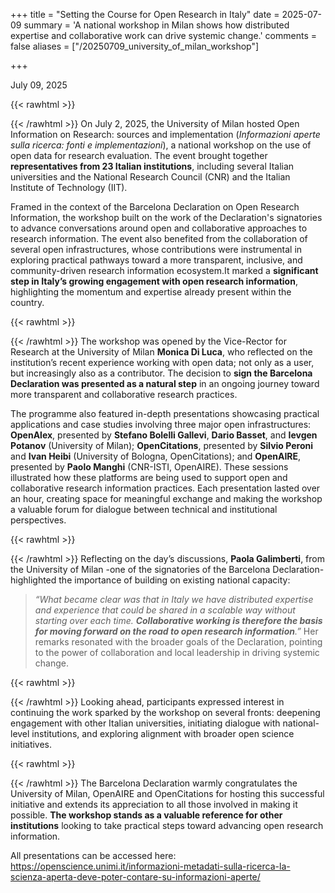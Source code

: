 +++ 
title = "Setting the Course for Open Research in Italy"
date = 2025-07-09 
summary = 'A national workshop in Milan shows how distributed expertise and collaborative work can drive systemic change.' 
comments = false 
aliases = ["/20250709_university_of_milan_workshop"]

+++

July 09, 2025

{{< rawhtml >}}

{{< /rawhtml >}}
On July 2, 2025, the University of Milan hosted Open Information on Research: sources and implementation (*Informazioni aperte sulla ricerca: fonti e implementazioni*), a national workshop on the use of open data for research evaluation. The event brought together **representatives from 23 Italian institutions**, including several Italian universities and the National Research Council (CNR) and the Italian Institute of Technology (IIT).

Framed in the context of the Barcelona Declaration on Open Research Information, the workshop built on the work of the Declaration's signatories to advance conversations around open and collaborative approaches to research information. The event also benefited from the collaboration of several open infrastructures, whose contributions were instrumental in exploring practical pathways toward a more transparent, inclusive, and community-driven research information ecosystem.It marked a **significant step in Italy’s growing engagement with open research information**, highlighting the momentum and expertise already present within the country.

{{< rawhtml >}}

{{< /rawhtml >}}
The workshop was opened by the Vice-Rector for Research at the University of Milan **Monica Di Luca**, who reflected on the institution’s recent experience working with open data; not only as a user, but increasingly also as a contributor. The decision to **sign the Barcelona Declaration was presented as a natural step** in an ongoing journey toward more transparent and collaborative research practices.

The programme also featured in-depth presentations showcasing practical applications and case studies involving three major open infrastructures: **OpenAlex**, presented by **Stefano Bolelli Gallevi**, **Dario Basset**, and **Ievgen Potanov** (University of Milan); **OpenCitations**, presented by **Silvio Peroni** and **Ivan Heibi** (University of Bologna, OpenCitations); and **OpenAIRE**, presented by **Paolo Manghi** (CNR-ISTI, OpenAIRE). These sessions illustrated how these platforms are being used to support open and collaborative research information practices. Each presentation lasted over an hour, creating space for meaningful exchange and making the workshop a valuable forum for dialogue between technical and institutional perspectives.

{{< rawhtml >}}

{{< /rawhtml >}}
Reflecting on the day’s discussions, **Paola Galimberti**, from the University of Milan -one of the signatories of the Barcelona Declaration- highlighted the importance of building on existing national capacity: 
> *“What became clear was that in Italy we have distributed expertise and experience that could be shared in a scalable way without starting over each time. **Collaborative working is therefore the basis for moving forward on the road to open research information**.”* Her remarks resonated with the broader goals of the Declaration, pointing to the power of collaboration and local leadership in driving systemic change.

{{< rawhtml >}}

{{< /rawhtml >}}
Looking ahead, participants expressed interest in continuing the work sparked by the workshop on several fronts: deepening engagement with other Italian universities, initiating dialogue with national-level institutions, and exploring alignment with broader open science initiatives.

{{< rawhtml >}}

{{< /rawhtml >}}
The Barcelona Declaration warmly congratulates the University of Milan, OpenAIRE and OpenCitations for hosting this successful initiative and extends its appreciation to all those involved in making it possible. **The workshop stands as a valuable reference for other institutions** looking to take practical steps toward advancing open research information.

All presentations can be accessed here: https://openscience.unimi.it/informazioni-metadati-sulla-ricerca-la-scienza-aperta-deve-poter-contare-su-informazioni-aperte/
